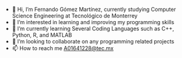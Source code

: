 - 👋 Hi, I’m Fernando Gómez Martínez, currently studying Computer Science Engineering at Tecnológico de Monterrey
- 👀 I’m interested in learning and improving my programming skills
- 🌱 I’m currently learning Several Coding Languages such as C++, Python, R, and MATLAB
- 💞️ I’m looking to collaborate on any programming related projects
- 📫 How to reach me 
          A01641228@tec.mx

<!---
Fergomar1320/Fergomar1320 is a ✨ special ✨ repository because its `README.md` (this file) appears on your GitHub profile.
You can click the Preview link to take a look at your changes.
--->
